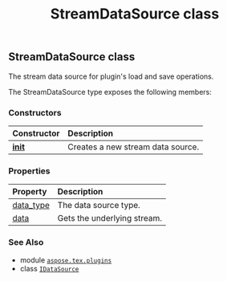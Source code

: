 ﻿---
title: StreamDataSource class
second_title: Aspose.TeX for Python via .NET API References
description: 
type: docs
weight: 140
url: /python-net/aspose.tex.plugins/streamdatasource/
is_root: false
---

## StreamDataSource class

The stream data source for plugin's load and save operations.



The StreamDataSource type exposes the following members:

### Constructors
| Constructor | Description |
| :- | :- |
| [__init__](/tex/python-net/aspose.tex.plugins/streamdatasource/__init__/#io.RawIOBase) | Creates a new stream data source. |


### Properties
| Property | Description |
| :- | :- |
| [data_type](/tex/python-net/aspose.tex.plugins/streamdatasource/data_type) | The data source type. |
| [data](/tex/python-net/aspose.tex.plugins/streamdatasource/data) | Gets the underlying stream. |



### See Also
* module [`aspose.tex.plugins`](..)
* class [`IDataSource`](/tex/python-net/aspose.tex.plugins/idatasource)
